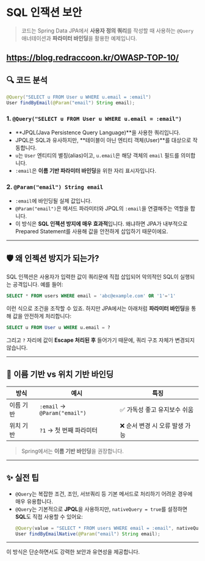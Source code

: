 # SQL 인잭션 보안
> 코드는 Spring Data JPA에서 **사용자 정의 쿼리**를 작성할 때 사용하는 `@Query` 애너테이션과 **파라미터 바인딩**을 활용한 예제입니다.

https://blog.redraccoon.kr/OWASP-TOP-10/
---

## 🔍 코드 분석

```java
@Query("SELECT u FROM User u WHERE u.email = :email")
User findByEmail(@Param("email") String email);
```

### 1. `@Query("SELECT u FROM User u WHERE u.email = :email")`
- **JPQL(Java Persistence Query Language)**을 사용한 쿼리입니다.
- JPQL은 SQL과 유사하지만, **테이블이 아닌 엔티티 객체(User)**를 대상으로 작동합니다.
- `u`는 `User` 엔티티의 별칭(alias)이고, `u.email`은 해당 객체의 `email` 필드를 의미합니다.
- `:email`은 **이름 기반 파라미터 바인딩**을 위한 자리 표시자입니다.

### 2. `@Param("email") String email`
- `:email`에 바인딩될 실제 값입니다.
- `@Param("email")`은 메서드 파라미터와 JPQL의 `:email`을 연결해주는 역할을 합니다.
- 이 방식은 **SQL 인젝션 방지에 매우 효과적**입니다. 왜냐하면 JPA가 내부적으로 Prepared Statement를 사용해 값을 안전하게 삽입하기 때문이에요.

---

## 🛡️ 왜 인젝션 방지가 되는가?

SQL 인젝션은 사용자가 입력한 값이 쿼리문에 직접 삽입되어 악의적인 SQL이 실행되는 공격입니다. 예를 들어:

```sql
SELECT * FROM users WHERE email = 'abc@example.com' OR '1'='1'
```

이런 식으로 조건을 조작할 수 있죠. 하지만 JPA에서는 아래처럼 **파라미터 바인딩**을 통해 값을 안전하게 처리합니다:

```sql
SELECT u FROM User u WHERE u.email = ?
```

그리고 `?` 자리에 값이 **Escape 처리된 후** 들어가기 때문에, 쿼리 구조 자체가 변경되지 않습니다.

---

## 🧠 이름 기반 vs 위치 기반 바인딩

| 방식 | 예시 | 특징 |
|------|------|------|
| 이름 기반 | `:email` → `@Param("email")` | ✅ 가독성 좋고 유지보수 쉬움 |
| 위치 기반 | `?1` → 첫 번째 파라미터 | ❌ 순서 변경 시 오류 발생 가능 |

> Spring에서는 **이름 기반 바인딩**을 권장합니다.

---

## ✨ 실전 팁

- `@Query`는 복잡한 조건, 조인, 서브쿼리 등 기본 메서드로 처리하기 어려운 경우에 매우 유용합니다.
- `@Query`는 기본적으로 **JPQL**을 사용하지만, `nativeQuery = true`를 설정하면 **SQL**도 직접 사용할 수 있어요:
  ```java
  @Query(value = "SELECT * FROM users WHERE email = :email", nativeQuery = true)
  User findByEmailNative(@Param("email") String email);
  ```

---

이 방식은 단순하면서도 강력한 보안과 유연성을 제공합니다.
